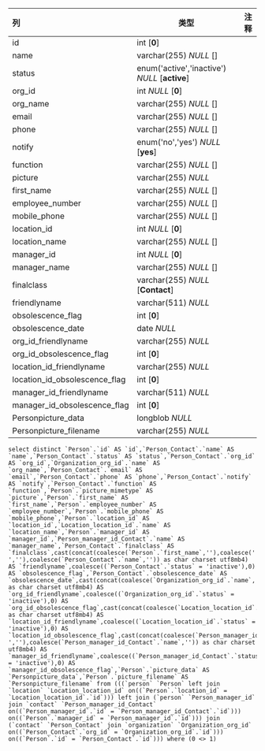 | 列                            | 类型                                          | 注释 |
| :---------------------------- | --------------------------------------------- | ---- |
| id                            | int [**0**]                                   |      |
| name                          | varchar(255) *NULL* []                        |      |
| status                        | enum('active','inactive') *NULL* [**active**] |      |
| org_id                        | int *NULL* [**0**]                            |      |
| org_name                      | varchar(255) *NULL* []                        |      |
| email                         | varchar(255) *NULL* []                        |      |
| phone                         | varchar(255) *NULL* []                        |      |
| notify                        | enum('no','yes') *NULL* [**yes**]             |      |
| function                      | varchar(255) *NULL* []                        |      |
| picture                       | varchar(255) *NULL*                           |      |
| first_name                    | varchar(255) *NULL* []                        |      |
| employee_number               | varchar(255) *NULL* []                        |      |
| mobile_phone                  | varchar(255) *NULL* []                        |      |
| location_id                   | int *NULL* [**0**]                            |      |
| location_name                 | varchar(255) *NULL* []                        |      |
| manager_id                    | int *NULL* [**0**]                            |      |
| manager_name                  | varchar(255) *NULL* []                        |      |
| finalclass                    | varchar(255) *NULL* [**Contact**]             |      |
| friendlyname                  | varchar(511) *NULL*                           |      |
| obsolescence_flag             | int [**0**]                                   |      |
| obsolescence_date             | date *NULL*                                   |      |
| org_id_friendlyname           | varchar(255) *NULL*                           |      |
| org_id_obsolescence_flag      | int [**0**]                                   |      |
| location_id_friendlyname      | varchar(255) *NULL*                           |      |
| location_id_obsolescence_flag | int [**0**]                                   |      |
| manager_id_friendlyname       | varchar(511) *NULL*                           |      |
| manager_id_obsolescence_flag  | int [**0**]                                   |      |
| Personpicture_data            | longblob *NULL*                               |      |
| Personpicture_filename        | varchar(255) *NULL*                           |      |

```
select distinct `Person`.`id` AS `id`,`Person_Contact`.`name` AS `name`,`Person_Contact`.`status` AS `status`,`Person_Contact`.`org_id` AS `org_id`,`Organization_org_id`.`name` AS `org_name`,`Person_Contact`.`email` AS `email`,`Person_Contact`.`phone` AS `phone`,`Person_Contact`.`notify` AS `notify`,`Person_Contact`.`function` AS `function`,`Person`.`picture_mimetype` AS `picture`,`Person`.`first_name` AS `first_name`,`Person`.`employee_number` AS `employee_number`,`Person`.`mobile_phone` AS `mobile_phone`,`Person`.`location_id` AS `location_id`,`Location_location_id`.`name` AS `location_name`,`Person`.`manager_id` AS `manager_id`,`Person_manager_id_Contact`.`name` AS `manager_name`,`Person_Contact`.`finalclass` AS `finalclass`,cast(concat(coalesce(`Person`.`first_name`,''),coalesce(' ',''),coalesce(`Person_Contact`.`name`,'')) as char charset utf8mb4) AS `friendlyname`,coalesce((`Person_Contact`.`status` = 'inactive'),0) AS `obsolescence_flag`,`Person_Contact`.`obsolescence_date` AS `obsolescence_date`,cast(concat(coalesce(`Organization_org_id`.`name`,'')) as char charset utf8mb4) AS `org_id_friendlyname`,coalesce((`Organization_org_id`.`status` = 'inactive'),0) AS `org_id_obsolescence_flag`,cast(concat(coalesce(`Location_location_id`.`name`,'')) as char charset utf8mb4) AS `location_id_friendlyname`,coalesce((`Location_location_id`.`status` = 'inactive'),0) AS `location_id_obsolescence_flag`,cast(concat(coalesce(`Person_manager_id`.`first_name`,''),coalesce(' ',''),coalesce(`Person_manager_id_Contact`.`name`,'')) as char charset utf8mb4) AS `manager_id_friendlyname`,coalesce((`Person_manager_id_Contact`.`status` = 'inactive'),0) AS `manager_id_obsolescence_flag`,`Person`.`picture_data` AS `Personpicture_data`,`Person`.`picture_filename` AS `Personpicture_filename` from (((`person` `Person` left join `location` `Location_location_id` on((`Person`.`location_id` = `Location_location_id`.`id`))) left join (`person` `Person_manager_id` join `contact` `Person_manager_id_Contact` on((`Person_manager_id`.`id` = `Person_manager_id_Contact`.`id`))) on((`Person`.`manager_id` = `Person_manager_id`.`id`))) join (`contact` `Person_Contact` join `organization` `Organization_org_id` on((`Person_Contact`.`org_id` = `Organization_org_id`.`id`))) on((`Person`.`id` = `Person_Contact`.`id`))) where (0 <> 1)
```

